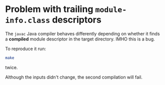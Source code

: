 # Problem with trailing `module-info.class` descriptors

The `javac` Java compiler behaves differently depending on whether it finds a **compiled** module descriptor in the target directory.
IMHO this is a bug.

To reproduce it run:

```sh
make
```

twice.

Although the inputs didn't change, the second compilation will fail.

